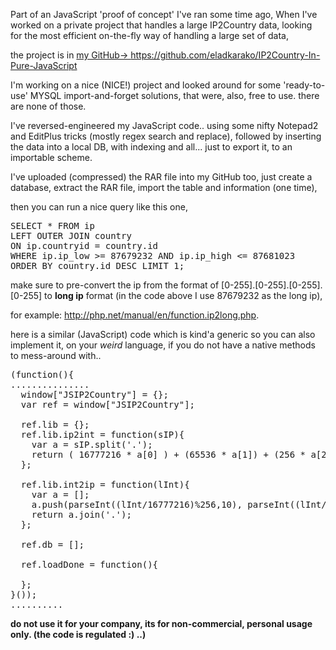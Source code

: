 Part of an JavaScript 'proof of concept' I've ran some time ago,
When I've worked on a private project that handles a large IP2Country data,
looking for the most efficient on-the-fly way of handling a large set of data,

the project is in <a href="https://github.com/eladkarako/IP2Country-In-Pure-JavaScript" title="https://github.com/eladkarako/IP2Country-In-Pure-JavaScript" target="_blank">my GitHub-> https://github.com/eladkarako/IP2Country-In-Pure-JavaScript</a>

I'm working on a nice (NICE!) project and looked around for some 'ready-to-use' MYSQL import-and-forget solutions, that were, also, free to use. there are none of those.

I've reversed-engineered my JavaScript code.. using some nifty Notepad2 and EditPlus tricks (mostly regex search and replace), followed by inserting the data into a local DB, with indexing and all...
just to export it, to an importable scheme.

I've uploaded (compressed) the RAR file into my GitHub too,
just create a database, extract the RAR file, import the table and information (one time),

then you can run a nice query like this one, 
<pre>
SELECT * FROM ip
LEFT OUTER JOIN country 
ON ip.countryid = country.id
WHERE ip.ip_low >= 87679232 AND ip.ip_high <= 87681023
ORDER BY country.id DESC LIMIT 1;
</pre>

make sure to pre-convert the ip from the format of [0-255].[0-255].[0-255].[0-255] to <strong>long ip</strong> format (in the code above I use 87679232 as the long ip),

for example: <a href="http://php.net/manual/en/function.ip2long.php" title="http://php.net/manual/en/function.ip2long.php" target="_blank">http://php.net/manual/en/function.ip2long.php</a>.

here is a similar (JavaScript) code which is kind'a generic so you can also implement it,
on your *weird* language, if you do not have a native methods to mess-around with..
<pre>
(function(){
...............
  window["JSIP2Country"] = {};
  var ref = window["JSIP2Country"];
  
  ref.lib = {};
  ref.lib.ip2int = function(sIP){
    var a = sIP.split('.');
    return ( 16777216 * a[0] ) + (65536 * a[1]) + (256 * a[2]) + a[3];
  };

  ref.lib.int2ip = function(lInt){
    var a = [];
    a.push(parseInt((lInt/16777216)%256,10), parseInt((lInt/65536)%256,10), parseInt((lInt/256)%256,10), parseInt(lInt%256,10));
    return a.join('.');
  };

  ref.db = [];
  
  ref.loadDone = function(){
    
  };
}());
..........
</pre>


<strong>do not use it for your company, its for non-commercial, personal usage only.
(the code is regulated :) ..)</strong>